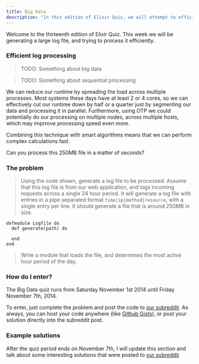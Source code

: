 ```yaml
---
title: Big Data
description: "In this edition of Elixir Quiz, we will attempt to efficiently process a large amount of data."
---
```


Welcome to the thirteenth edition of Elixir Quiz. This week we will be generating a large log file, and trying to process it efficiently.

### Efficient log processing

> TODO: Something about big data

> TODO: Something about sequential processing

We can reduce our runtime by spreading the load across multiple processes. Most systems these days have at least 2 or 4 cores, so we can effectively cut our runtime down by half or a quarter just by segmenting our data and processing it in parallel. Furthermore, using OTP we could potentially do our processing on multiple nodes, across multiple hosts, which may imprrove processing speed even more.

Combining this technique with smart algorithms means that we can perform complex calculations fast.

Can you process this 250MB file in a matter of seconds?

### The problem

> Using the code shown, generate a log file to be processed. Assume that this log file is from our web application, and logs incoming requests across a single 24 hour period. It will generate a log file with entries in a pipe separated format `time|ip|method|resource`, with a single entry per line.
It should generate a file that is around 250MB in size.

    defmodule Logfile do
      def generate(path) do

      end
    end

> Write a module that loads the file, and determines the most active hour period of the day.

### How do I enter?

The Big Data quiz runs from Saturday November 1st 2014 until Friday November 7th, 2014.

To enter, just complete the problem and post the code to [our subreddit](http://reddit.com/r/elixirquiz). As always, you can host your code anywhere (like [Github Gists](https://gist.github.com/)), or post your solution directly into the subreddit post.

### Example solutions

After the quiz period ends on November 7th, I will update this section and talk about some interesting solutions that were posted to [our subreddit](http://reddit.com/r/elixirquiz)

